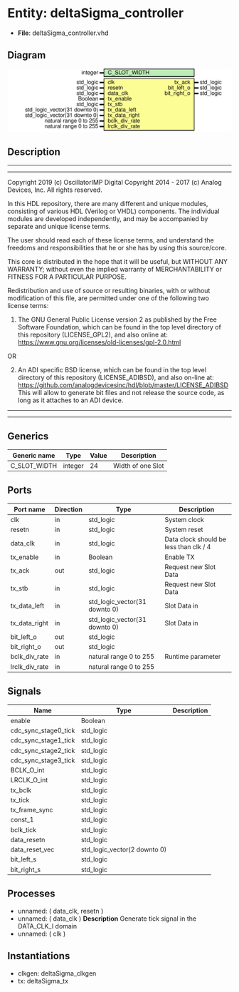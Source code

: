 # Entity: deltaSigma_controller

- **File**: deltaSigma_controller.vhd
## Diagram

![Diagram](deltaSigma_controller.svg "Diagram")
## Description

 ***************************************************************************
 ***************************************************************************
 Copyright 2019 (c) OscillatorIMP Digital
 Copyright 2014 - 2017 (c) Analog Devices, Inc. All rights reserved.

 In this HDL repository, there are many different and unique modules, consisting
 of various HDL (Verilog or VHDL) components. The individual modules are
 developed independently, and may be accompanied by separate and unique license
 terms.

 The user should read each of these license terms, and understand the
 freedoms and responsibilities that he or she has by using this source/core.

 This core is distributed in the hope that it will be useful, but WITHOUT ANY
 WARRANTY; without even the implied warranty of MERCHANTABILITY or FITNESS FOR
 A PARTICULAR PURPOSE.

 Redistribution and use of source or resulting binaries, with or without modification
 of this file, are permitted under one of the following two license terms:

   1. The GNU General Public License version 2 as published by the
      Free Software Foundation, which can be found in the top level directory
      of this repository (LICENSE_GPL2), and also online at:
      <https://www.gnu.org/licenses/old-licenses/gpl-2.0.html>

 OR

   2. An ADI specific BSD license, which can be found in the top level directory
      of this repository (LICENSE_ADIBSD), and also on-line at:
      https://github.com/analogdevicesinc/hdl/blob/master/LICENSE_ADIBSD
      This will allow to generate bit files and not release the source code,
      as long as it attaches to an ADI device.

 ***************************************************************************
 ***************************************************************************
## Generics

| Generic name | Type    | Value | Description        |
| ------------ | ------- | ----- | ------------------ |
| C_SLOT_WIDTH | integer | 24    |  Width of one Slot |
## Ports

| Port name      | Direction | Type                          | Description                             |
| -------------- | --------- | ----------------------------- | --------------------------------------- |
| clk            | in        | std_logic                     |  System clock                           |
| resetn         | in        | std_logic                     |  System reset                           |
| data_clk       | in        | std_logic                     |  Data clock should be less than clk / 4 |
| tx_enable      | in        | Boolean                       |  Enable TX                              |
| tx_ack         | out       | std_logic                     |  Request new Slot Data                  |
| tx_stb         | in        | std_logic                     |  Request new Slot Data                  |
| tx_data_left   | in        | std_logic_vector(31 downto 0) |  Slot Data in                           |
| tx_data_right  | in        | std_logic_vector(31 downto 0) |  Slot Data in                           |
| bit_left_o     | out       | std_logic                     |                                         |
| bit_right_o    | out       | std_logic                     |                                         |
| bclk_div_rate  | in        | natural range 0 to 255        | Runtime parameter                       |
| lrclk_div_rate | in        | natural range 0 to 255        |                                         |
## Signals

| Name                 | Type                         | Description |
| -------------------- | ---------------------------- | ----------- |
| enable               | Boolean                      |             |
| cdc_sync_stage0_tick | std_logic                    |             |
| cdc_sync_stage1_tick | std_logic                    |             |
| cdc_sync_stage2_tick | std_logic                    |             |
| cdc_sync_stage3_tick | std_logic                    |             |
| BCLK_O_int           | std_logic                    |             |
| LRCLK_O_int          | std_logic                    |             |
| tx_bclk              | std_logic                    |             |
| tx_tick              | std_logic                    |             |
| tx_frame_sync        | std_logic                    |             |
| const_1              | std_logic                    |             |
| bclk_tick            | std_logic                    |             |
| data_resetn          | std_logic                    |             |
| data_reset_vec       | std_logic_vector(2 downto 0) |             |
| bit_left_s           | std_logic                    |             |
| bit_right_s          | std_logic                    |             |
## Processes
- unnamed: ( data_clk, resetn )
- unnamed: ( data_clk )
**Description**
 Generate tick signal in the DATA_CLK_I domain 
- unnamed: ( clk )
## Instantiations

- clkgen: deltaSigma_clkgen
- tx: deltaSigma_tx
